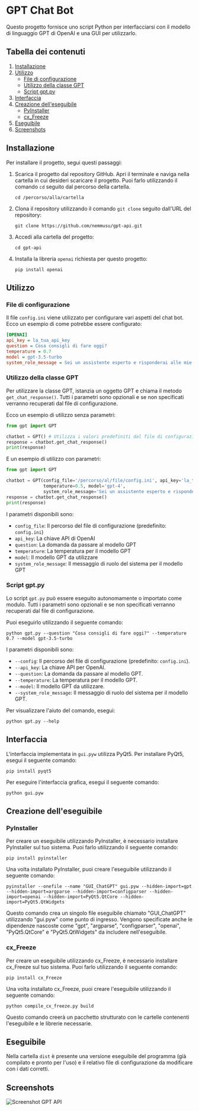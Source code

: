 # GPT Chat Bot

Questo progetto fornisce uno script Python per interfacciarsi con il modello di linguaggio GPT di OpenAI e una GUI per utilizzarlo.

## Tabella dei contenuti
1. [Installazione](#installazione)
2. [Utilizzo](#utilizzo)
   - [File di configurazione](#file-di-configurazione)
   - [Utilizzo della classe GPT](#utilizzo-della-classe-gpt)
   - [Script gpt.py](#script-gptpy)
3. [Interfaccia](#interfaccia)
4. [Creazione dell'eseguibile](#creazione-delleseguibile)
   - [PyInstaller](#pyinstaller)
   - [cx_Freeze](#cxfreeze)
5. [Eseguibile](#eseguibile)
6. [Screenshots](#screenshots)

## Installazione <a name="installazione"></a>
Per installare il progetto, segui questi passaggi:

1. Scarica il progetto dal repository GitHub. Apri il terminale e naviga nella cartella in cui desideri scaricare il progetto. Puoi farlo utilizzando il comando `cd` seguito dal percorso della cartella.
    ```shell
    cd /percorso/alla/cartella
    ```
2. Clona il repository utilizzando il comando `git clone` seguito dall'URL del repository:
    ```shell
    git clone https://github.com/nemmusu/gpt-api.git
    ```
3. Accedi alla cartella del progetto:
    ```shell
    cd gpt-api
    ```
4. Installa la libreria `openai` richiesta per questo progetto:
    ```shell
    pip install openai
    ```

## Utilizzo <a name="utilizzo"></a>

### File di configurazione <a name="file-di-configurazione"></a>
Il file `config.ini` viene utilizzato per configurare vari aspetti del chat bot. Ecco un esempio di come potrebbe essere configurato:

```ini
[OPENAI]
api_key = la_tua_api_key
question = Cosa consigli di fare oggi?
temperature = 0.7
model = gpt-3.5-turbo
system_role_message = Sei un assistente esperto e risponderai alle mie domande in maniera specifica e dettagliata esclusivamente in formato markdown.
```

### Utilizzo della classe GPT <a name="utilizzo-della-classe-gpt"></a>
Per utilizzare la classe GPT, istanzia un oggetto GPT e chiama il metodo `get_chat_response()`. Tutti i parametri sono opzionali e se non specificati verranno recuperati dal file di configurazione.

Ecco un esempio di utilizzo senza parametri:
```python
from gpt import GPT

chatbot = GPT() # Utilizza i valori predefiniti dal file di configurazione
response = chatbot.get_chat_response()
print(response)
```

E un esempio di utilizzo con parametri:
```python
from gpt import GPT

chatbot = GPT(config_file='/percorso/al/file/config.ini', api_key='la_tua_api_key', question='Qual è il significato della vita?', 
              temperature=0.5, model='gpt-4', 
              system_role_message='Sei un assistente esperto e risponderai alle mie domande in maniera specifica e dettagliata esclusivamente in formato markdown.')
response = chatbot.get_chat_response()
print(response)
```

I parametri disponibili sono:

- `config_file`: Il percorso del file di configurazione (predefinito: `config.ini`)
- `api_key`: La chiave API di OpenAI
- `question`: La domanda da passare al modello GPT
- `temperature`: La temperatura per il modello GPT
- `model`: Il modello GPT da utilizzare
- `system_role_message`: Il messaggio di ruolo del sistema per il modello GPT

### Script gpt.py <a name="script-gptpy"></a>
Lo script `gpt.py` può essere eseguito autonomamente o importato come modulo. Tutti i parametri sono opzionali e se non specificati verranno recuperati dal file di configurazione.

Puoi eseguirlo utilizzando il seguente comando:
```shell
python gpt.py --question "Cosa consigli di fare oggi?" --temperature 0.7 --model gpt-3.5-turbo
```
I parametri disponibili sono:

- `--config`: Il percorso del file di configurazione (predefinito: `config.ini`).
- `--api_key`: La chiave API per OpenAI.
- `--question`: La domanda da passare al modello GPT.
- `--temperature`: La temperatura per il modello GPT.
- `--model`: Il modello GPT da utilizzare.
- `--system_role_message`: Il messaggio di ruolo del sistema per il modello GPT.

Per visualizzare l'aiuto del comando, esegui:
```shell
python gpt.py --help
```

## Interfaccia <a name="interfaccia"></a>
L'interfaccia implementata in `gui.pyw` utilizza PyQt5. Per installare PyQt5, esegui il seguente comando:
```shell
pip install pyqt5
```
Per eseguire l'interfaccia grafica, esegui il seguente comando:
```shell
python gui.pyw
```

## Creazione dell'eseguibile <a name="creazione-delleseguibile"></a>

### PyInstaller <a name="pyinstaller"></a>
Per creare un eseguibile utilizzando PyInstaller, è necessario installare PyInstaller sul tuo sistema. Puoi farlo utilizzando il seguente comando:

```
pip install pyinstaller
```

Una volta installato PyInstaller, puoi creare l'eseguibile utilizzando il seguente comando:

```
pyinstaller --onefile --name "GUI_ChatGPT" gui.pyw --hidden-import=gpt --hidden-import=argparse --hidden-import=configparser --hidden-import=openai --hidden-import=PyQt5.QtCore --hidden-import=PyQt5.QtWidgets
```

Questo comando crea un singolo file eseguibile chiamato "GUI_ChatGPT" utilizzando "gui.pyw" come punto di ingresso. Vengono specificate anche le dipendenze nascoste come "gpt", "argparse", "configparser", "openai", "PyQt5.QtCore" e "PyQt5.QtWidgets" da includere nell'eseguibile.

### cx_Freeze <a name="cxfreeze"></a>
Per creare un eseguibile utilizzando cx_Freeze, è necessario installare cx_Freeze sul tuo sistema. Puoi farlo utilizzando il seguente comando:

```
pip install cx_Freeze
```

Una volta installato cx_Freeze, puoi creare l'eseguibile utilizzando il seguente comando:

```
python compile_cx_freeze.py build
```

Questo comando creerà un pacchetto strutturato con le cartelle contenenti l'eseguibile e le librerie necessarie.

## Eseguibile <a name="eseguibile"></a>

Nella cartella `dist` è presente una versione eseguibile del programma (già compilato e pronto per l'uso) e il relativo file di configurazione da modificare con i dati corretti.

## Screenshots <a name="screenshots"></a>

![Screenshot GPT API](https://gitlab.com/john00/gpt-api/-/raw/main/screenshots/interface-example.png)
